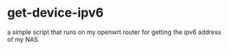 # get-device-ipv6
a simple script that runs on my openwrt router for getting the ipv6 address of my NAS.
